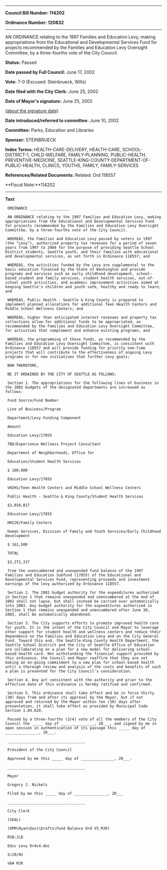 

********

**Council Bill Number: 114202**
   
**Ordinance Number: 120832**
********

 AN ORDINANCE relating to the 1997 Families and Education Levy, making appropriations from the Educational and Developmental Services Fund for projects recommended by the Families and Education Levy Oversight Committee, by a three-fourths vote of the City Council.

**Status:** Passed
   
**Date passed by Full Council:** June 17, 2002
   
**Vote:** 7-0 (Excused: Steinbrueck, Wills)
   
**Date filed with the City Clerk:** June 25, 2002
   
**Date of Mayor's signature:** June 25, 2002
   
[(about the signature date)](/~public/approvaldate.htm)
   
   
   
**Date introduced/referred to committee:** June 10, 2002
   
**Committee:** Parks, Education and Libraries
   
**Sponsor:** STEINBRUECK
   
   
**Index Terms:** HEALTH-CARE-DELIVERY, HEALTH-CARE, SCHOOL-DISTRICT-1, CHILD-WELFARE, FAMILY-PLANNING, PUBLIC-HEALTH, PREVENTIVE-MEDICINE, SEATTLE-KING-COUNTY-DEPARTMENT-OF-PUBLIC-HEALTH, CLINICS, YOUTHS, FAMILY, FAMILY-SERVICES

**References/Related Documents:** Related: Ord 118557

**Fiscal Note:**114202

********

**Text**
   
```
 ORDINANCE __________________

 AN ORDINANCE relating to the 1997 Families and Education Levy, making appropriations from the Educational and Developmental Services Fund for projects recommended by the Families and Education Levy Oversight Committee, by a three-fourths vote of the City Council.

 WHEREAS, the Families and Education Levy passed by voters in 1997 (the "Levy"), authorized property tax revenues for a period of seven years from 1997 to 2004 for the purpose of providing Seattle School District students, Seattle youth, and their families with educational and developmental services, as set forth in Ordinance 118557; and

 WHEREAS, the activities funded by the Levy are supplemental to the basic education financed by the State of Washington and provide programs and services such as early childhood development, school- based student and family services, student health services, out-of- school youth activities, and academic improvement activities aimed at keeping Seattle's children and youth safe, healthy and ready to learn; and

 WHEREAS, Public Health - Seattle & King County is prepared to implement planned allocations for additional Teen Health Centers and Middle School Wellness Centers; and

 WHEREAS, higher than anticipated interest revenues and property tax collections allow for additional funds to be appropriated, as recommended by the Families and Education Levy Oversight Committee, for activities that complement and enhance existing programs; and

 WHEREAS, the programming of these funds, as recommended by the Families and Education Levy Oversight Committee, is consistent with Ordinance 118557 and will provide funding for priority one-time projects that will contribute to the effectiveness of ongoing Levy programs or for new initiatives that further Levy goals;

 NOW THEREFORE,

 BE IT ORDAINED BY THE CITY OF SEATTLE AS FOLLOWS:

 Section 1. The appropriations for the following lines of business in the 2002 budgets of the designated departments are increased as follows:

 Fund Source/Fund Number

 Line of Business/Program

 Department/Levy Funding Component

 Amount

 Education Levy/17855

 TBD/Experience Wellness Project Consultant

 Department of Neighborhoods, Office for

 Education/Student Health Services

 $ 100,000

 Education Levy/17855

 VH2H1/Teen Health Centers and Middle School Wellness Centers

 Public Health - Seattle & King County/Student Health Services

 $3,010,817

 Education Levy/17855

 HH220/Family Centers

 Human Services, Division of Family and Youth Services/Early Childhood Development

 $ 161,500

 TOTAL

 $3,272,317

 from the unencumbered and unexpended fund balance of the 1997 Families and Education Subfund (17855) of the Educational and Developmental Services Fund, representing proceeds and investment earnings of the levy authorized by Ordinance 118557.

 Section 2. The 2002 budget authority for the expenditures authorized in Section 1 that remains unexpended and unencumbered at the end of 2002 shall not lapse, but shall instead be carried over automatically into 2003. Any budget authority for the expenditures authorized in Section 1 that remains unexpended and unencumbered after June 30, 2003, shall be automatically abandoned.

 Section 3. The City supports efforts to promote improved health care for youth. It is the intent of the City Council and Mayor to leverage other support for student health and wellness centers and reduce their dependence on the Families and Education Levy and on the City General Fund. Toward this end, the Seattle-King County Health Department, the Seattle School District and the City of Seattle Office of Education are collaborating on a plan for a new model for delivering school-based health care. Not withstanding the financial support provided by this ordinance, the Council and Mayor reaffirm that they are not making an on-going commitment to a new plan for school-based health until a thorough review and analysis of the costs and benefits of such a plan is presented for the City Council's consideration.

 Section 4. Any act consistent with the authority and prior to the effective date of this ordinance is hereby ratified and confirmed.

 Section 5. This ordinance shall take effect and be in force thirty (30) days from and after its approval by the Mayor, but if not approved and returned by the Mayor within ten (10) days after presentation, it shall take effect as provided by Municipal Code Section 1.04.020.

 Passed by a three-fourths (3/4) vote of all the members of the City Council the _____ day of _______________, 20___, and signed by me in open session in authentication of its passage this _____ day of _______________, 20___.

 ___________________________________

 President of the City Council

 Approved by me this _____ day of _______________, 20___.

 ___________________________________

 Mayor

 Gregory J. Nickels

 Filed by me this _____ day of _______________, 20___

 ___________________________________

 City Clerk

 (SEAL)

 (OPM\Ryan\Docs\Drafts\Fund Balance Ord V5_MJR)

 RSB:JLB

 Educ Levy Ordv4.doc

 5/28/02

 V6# MJR

```
